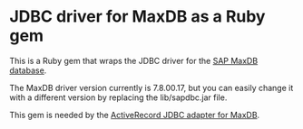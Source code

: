 # JDBC driver for MaxDB as a Ruby gem

This is a Ruby gem that wraps the JDBC driver for the [SAP MaxDB database](
http://maxdb.sap.com/).

The MaxDB driver version currently is 7.8.00.17, but you can easily change it
with a different version by replacing the lib/sapdbc.jar file.

This gem is needed by the [ActiveRecord JDBC adapter for MaxDB](
https://github.com/sapnwcloudlabs/activerecord-maxdb-adapter).
